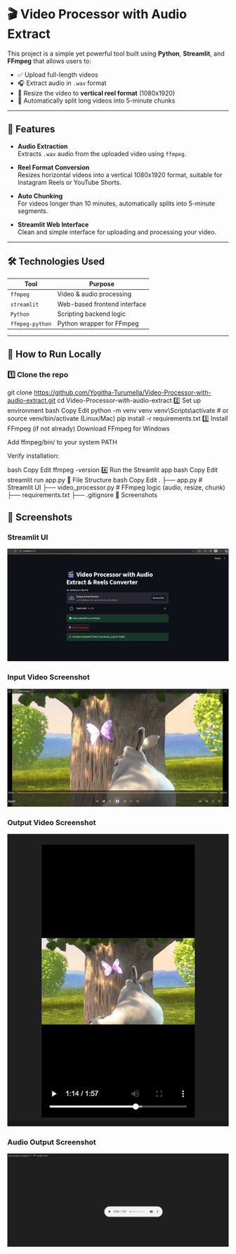 # 🎬 Video Processor with Audio Extract

This project is a simple yet powerful tool built using **Python**, **Streamlit**, and **FFmpeg** that allows users to:

- ✅ Upload full-length videos
- 🎧 Extract audio in `.wav` format
- 📱 Resize the video to **vertical reel format** (1080x1920)
- 🧩 Automatically split long videos into 5-minute chunks

---

## 🚀 Features

- **Audio Extraction**  
  Extracts `.wav` audio from the uploaded video using `ffmpeg`.

- **Reel Format Conversion**  
  Resizes horizontal videos into a vertical 1080x1920 format, suitable for Instagram Reels or YouTube Shorts.

- **Auto Chunking**  
  For videos longer than 10 minutes, automatically splits into 5-minute segments.

- **Streamlit Web Interface**  
  Clean and simple interface for uploading and processing your video.

---

## 🛠 Technologies Used

| Tool       | Purpose                            |
|------------|-------------------------------------|
| `ffmpeg`   | Video & audio processing            |
| `streamlit`| Web-based frontend interface        |
| `Python`   | Scripting backend logic             |
| `ffmpeg-python` | Python wrapper for FFmpeg     |

---

## 🧪 How to Run Locally

### 1️⃣ Clone the repo


git clone https://github.com/Yogitha-Turumella/Video-Processor-with-audio-extract.git
cd Video-Processor-with-audio-extract
2️⃣ Set up environment
bash
Copy
Edit
python -m venv venv
venv\Scripts\activate  # or source venv/bin/activate (Linux/Mac)
pip install -r requirements.txt
3️⃣ Install FFmpeg (if not already)
Download FFmpeg for Windows

Add ffmpeg/bin/ to your system PATH

Verify installation:

bash
Copy
Edit
ffmpeg -version
4️⃣ Run the Streamlit app
bash
Copy
Edit
streamlit run app.py
📂 File Structure
bash
Copy
Edit
.
├── app.py                # Streamlit UI
├── video_processor.py    # FFmpeg logic (audio, resize, chunk)
├── requirements.txt
├── .gitignore
📸 Screenshots
## 📸 Screenshots

### Streamlit UI  
![Streamlit UI](assets/streamlit_ui.png)

### Input Video Screenshot  
![Input Video](assets/input_video.png)

### Output Video Screenshot  
![Output Video](assets/output_video.png)

### Audio Output Screenshot  
![Audio Output](assets/audio_output.png)






